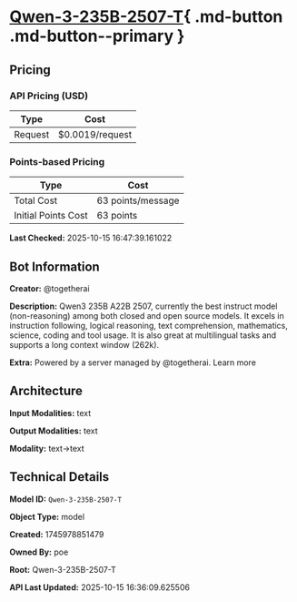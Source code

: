 # [Qwen-3-235B-2507-T](https://poe.com/Qwen-3-235B-2507-T){ .md-button .md-button--primary }

## Pricing

### API Pricing (USD)

| Type | Cost |
|------|------|
| Request | $0.0019/request |

### Points-based Pricing

| Type | Cost |
|------|------|
| Total Cost | 63 points/message |
| Initial Points Cost | 63 points |

**Last Checked:** 2025-10-15 16:47:39.161022


## Bot Information

**Creator:** @togetherai

**Description:** Qwen3 235B A22B 2507, currently the best instruct model (non-reasoning) among both closed and open source models. It excels in instruction following, logical reasoning, text comprehension, mathematics, science, coding and tool usage. It is also great at multilingual tasks and supports a long context window (262k).

**Extra:** Powered by a server managed by @togetherai. Learn more


## Architecture

**Input Modalities:** text

**Output Modalities:** text

**Modality:** text->text


## Technical Details

**Model ID:** `Qwen-3-235B-2507-T`

**Object Type:** model

**Created:** 1745978851479

**Owned By:** poe

**Root:** Qwen-3-235B-2507-T

**API Last Updated:** 2025-10-15 16:36:09.625506
